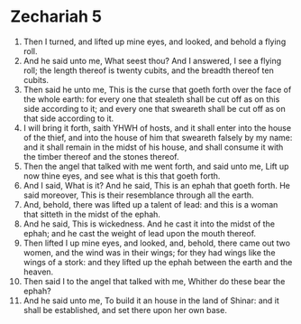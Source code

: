 ﻿# Zechariah 5
1. Then I turned, and lifted up mine eyes, and looked, and behold a flying roll. 
2. And he said unto me, What seest thou? And I answered, I see a flying roll; the length thereof is twenty cubits, and the breadth thereof ten cubits. 
3. Then said he unto me, This is the curse that goeth forth over the face of the whole earth: for every one that stealeth shall be cut off as on this side according to it; and every one that sweareth shall be cut off as on that side according to it. 
4. I will bring it forth, saith YHWH of hosts, and it shall enter into the house of the thief, and into the house of him that sweareth falsely by my name: and it shall remain in the midst of his house, and shall consume it with the timber thereof and the stones thereof. 
5.  Then the angel that talked with me went forth, and said unto me, Lift up now thine eyes, and see what is this that goeth forth. 
6. And I said, What is it? And he said, This is an ephah that goeth forth. He said moreover, This is their resemblance through all the earth. 
7. And, behold, there was lifted up a talent of lead: and this is a woman that sitteth in the midst of the ephah. 
8. And he said, This is wickedness. And he cast it into the midst of the ephah; and he cast the weight of lead upon the mouth thereof. 
9. Then lifted I up mine eyes, and looked, and, behold, there came out two women, and the wind was in their wings; for they had wings like the wings of a stork: and they lifted up the ephah between the earth and the heaven. 
10. Then said I to the angel that talked with me, Whither do these bear the ephah? 
11. And he said unto me, To build it an house in the land of Shinar: and it shall be established, and set there upon her own base. 
